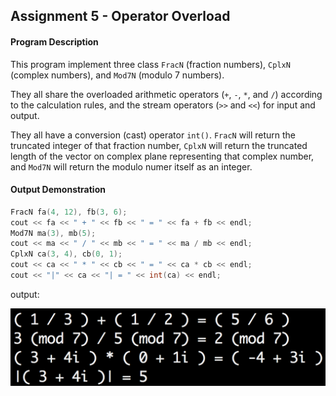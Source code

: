 ## Assignment 5 - Operator Overload

#### Program Description

This program implement three class `FracN` (fraction numbers), `CplxN` (complex numbers), and `Mod7N` (modulo 7 numbers). 

They all share the overloaded arithmetic operators (`+`, `-`, `*`, and `/`) according to the calculation rules, and the stream operators (`>>` and `<<`) for input and output.

They all have a conversion (cast) operator `int()`. `FracN` will return the truncated integer of that fraction number, `CplxN` will return the truncated length of the vector on complex plane representing that complex number, and `Mod7N` will return the modulo numer itself as an integer.


#### Output Demonstration
```cpp                                                                                  
FracN fa(4, 12), fb(3, 6);
cout << fa << " + " << fb << " = " << fa + fb << endl;
Mod7N ma(3), mb(5);
cout << ma << " / " << mb << " = " << ma / mb << endl;
CplxN ca(3, 4), cb(0, 1);
cout << ca << " * " << cb << " = " << ca * cb << endl;
cout << "|" << ca << "| = " << int(ca) << endl;
```
output:

![demo](https://github.com/cygwins/learnCpp11/blob/master/Prog5%20Number%20-%20Operator%20Overload/demo.png?raw=true)